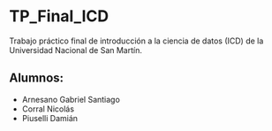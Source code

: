 # TP_Final_ICD
Trabajo práctico final de introducción a la ciencia de datos (ICD) de la Universidad Nacional de San Martín.
## Alumnos: 
- Arnesano Gabriel Santiago
- Corral Nicolás 
- Piuselli Damián
